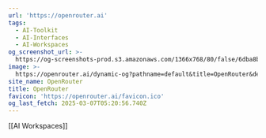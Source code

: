 ```yaml
---
url: 'https://openrouter.ai'
tags:
  - AI-Toolkit
  - AI-Interfaces
  - AI-Workspaces
og_screenshot_url: >-
  https://og-screenshots-prod.s3.amazonaws.com/1366x768/80/false/6dba8b525a6dbd9e0e91e5cead3ad2dd27866c0d25fb0507088b2056d4275aca.jpeg
image: >-
  https://openrouter.ai/dynamic-og?pathname=default&title=OpenRouter&description=A+unified+interface+for+LLMs.+Find+the+best+models+%26+prices+for+your+prompts
site_name: OpenRouter
title: OpenRouter
favicon: 'https://openrouter.ai/favicon.ico'
og_last_fetch: 2025-03-07T05:20:56.740Z
---
```

[[AI Workspaces]]
